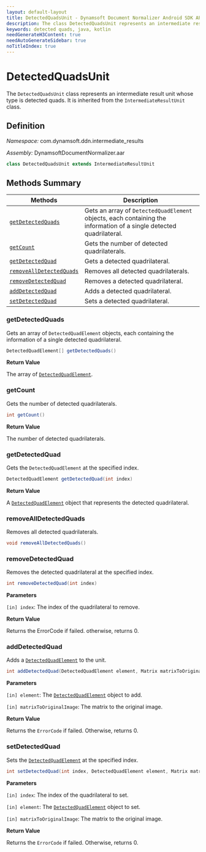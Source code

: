 ```yaml
---
layout: default-layout
title: DetectedQuadsUnit - Dynamsoft Document Normalizer Android SDK API Reference
description: The class DetectedQuadsUnit represents an intermediate result unit whose type is detected quads. It is inherited from the IntermediateResultUnit class.
keywords: detected quads, java, kotlin
needGenerateH3Content: true
needAutoGenerateSidebar: true
noTitleIndex: true
---
```


# DetectedQuadsUnit

The `DetectedQuadsUnit` class represents an intermediate result unit whose type is detected quads. It is inherited from the `IntermediateResultUnit` class.

## Definition

*Namespace:* com.dynamsoft.ddn.intermediate_results

*Assembly:* DynamsoftDocumentNormalizer.aar

```java
class DetectedQuadsUnit extends IntermediateResultUnit
```

## Methods Summary

| Methods | Description |
| ---------- | ----------- |
| [`getDetectedQuads`](#getdetectedquads) | Gets an array of `DetectedQuadElement` objects, each containing the information of a single detected quadrilateral. |
| [`getCount`](#getcount) | Gets the number of detected quadrilaterals. |
| [`getDetectedQuad`](#getdetectedquad) | Gets a detected quadrilateral. |
| [`removeAllDetectedQuads`](#removedetectedquads) | Removes all detected quadrilaterals. |
| [`removeDetectedQuad`](#removedetectedquad) | Removes a detected quadrilateral. |
| [`addDetectedQuad`](#adddetectedquad) | Adds a detected quadrilateral. |
| [`setDetectedQuad`](#setdetectedquad) | Sets a detected quadrilateral. |

### getDetectedQuads

Gets an array of `DetectedQuadElement` objects, each containing the information of a single detected quadrilateral.

```java
DetectedQuadElement[] getDetectedQuads()
```

**Return Value**

The array of [`DetectedQuadElement`](./detected-quad-element.md).

### getCount

Gets the number of detected quadrilaterals.

```java
int getCount()
```

**Return Value**

The number of detected quadrilaterals.

### getDetectedQuad

Gets the `DetectedQuadElement` at the specified index.

```java
DetectedQuadElement getDetectedQuad(int index)
```

**Return Value**

A [`DetectedQuadElement`](./detected-quad-element.md) object that represents the detected quadrilateral.

### removeAllDetectedQuads

Removes all detected quadrilaterals.

```java
void removeAllDetectedQuads()
```

### removeDetectedQuad

Removes the detected quadrilateral at the specified index.

```java
int removeDetectedQuad(int index)
```

**Parameters**

`[in] index`: The index of the quadrilateral to remove.

**Return Value**

Returns the ErrorCode if failed. otherwise, returns 0.

### addDetectedQuad

Adds a [`DetectedQuadElement`](./detected-quad-element.md) to the unit.

```java
int addDetectedQuad(DetectedQuadElement element, Matrix matrixToOriginalImage)
```

**Parameters**

`[in] element`: The [`DetectedQuadElement`](./detected-quad-element.md) object to add.

`[in] matrixToOriginalImage`: The matrix to the original image.

**Return Value**

Returns the `ErrorCode` if failed. Otherwise, returns 0.

### setDetectedQuad

Sets the [`DetectedQuadElement`](./detected-quad-element.md) at the specified index.

```java
int setDetectedQuad(int index, DetectedQuadElement element, Matrix matrixToOriginalImage)
```

**Parameters**

`[in] index`: The index of the quadrilateral to set.

`[in] element`: The [`DetectedQuadElement`](./detected-quad-element.md) object to set.

`[in] matrixToOriginalImage`: The matrix to the original image.

**Return Value**

Returns the `ErrorCode` if failed. Otherwise, returns 0.
